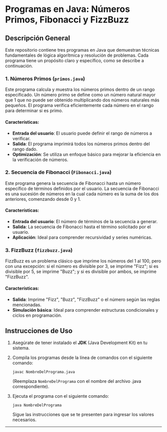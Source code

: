 

# Programas en Java: Números Primos, Fibonacci y FizzBuzz

## Descripción General

Este repositorio contiene tres programas en Java que demuestran técnicas fundamentales de lógica algorítmica y resolución de problemas. Cada programa tiene un propósito claro y específico, como se describe a continuación.

### 1. Números Primos (`primos.java`)

Este programa calcula y muestra los números primos dentro de un rango especificado. Un número primo se define como un número natural mayor que 1 que no puede ser obtenido multiplicando dos números naturales más pequeños. El programa verifica eficientemente cada número en el rango para determinar si es primo.

#### Características:
- **Entrada del usuario**: El usuario puede definir el rango de números a verificar.
- **Salida**: El programa imprimirá todos los números primos dentro del rango dado.
- **Optimización**: Se utiliza un enfoque básico para mejorar la eficiencia en la verificación de números.

### 2. Secuencia de Fibonacci (`Fibonacci.java`)

Este programa genera la secuencia de Fibonacci hasta un número específico de términos definidos por el usuario. La secuencia de Fibonacci es una sucesión de números en la cual cada número es la suma de los dos anteriores, comenzando desde 0 y 1.

#### Características:
- **Entrada del usuario**: El número de términos de la secuencia a generar.
- **Salida**: La secuencia de Fibonacci hasta el término solicitado por el usuario.
- **Aplicación**: Ideal para comprender recursividad y series numéricas.

### 3. FizzBuzz (`fizzbuzz.java`)

FizzBuzz es un problema clásico que imprime los números del 1 al 100, pero con una excepción: si el número es divisible por 3, se imprime "Fizz"; si es divisible por 5, se imprime "Buzz"; y si es divisible por ambos, se imprime "FizzBuzz".

#### Características:
- **Salida**: Imprime "Fizz", "Buzz", "FizzBuzz" o el número según las reglas mencionadas.
- **Simulación básica**: Ideal para comprender estructuras condicionales y ciclos en programación.

## Instrucciones de Uso

1. Asegúrate de tener instalado el **JDK** (Java Development Kit) en tu sistema.
2. Compila los programas desde la línea de comandos con el siguiente comando:

   ```
   javac NombreDelPrograma.java
   ```

   (Reemplaza `NombreDelPrograma` con el nombre del archivo .java correspondiente).

3. Ejecuta el programa con el siguiente comando:

   ```
   java NombreDelPrograma
   ```

   Sigue las instrucciones que se te presenten para ingresar los valores necesarios.


---

